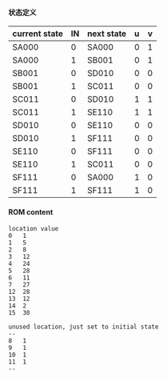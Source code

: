 #### **状态定义**

| current  state | IN   | next state | u    | v    |
| -------------- | ---- | ---------- | ---- | ---- |
| SA000          | 0    | SA000      | 0    | 1    |
| SA000          | 1    | SB001      | 0    | 1    |
| SB001          | 0    | SD010      | 0    | 0    |
| SB001          | 1    | SC011      | 0    | 0    |
| SC011          | 0    | SD010      | 1    | 1    |
| SC011          | 1    | SE110      | 1    | 1    |
| SD010          | 0    | SE110      | 0    | 0    |
| SD010          | 1    | SF111      | 0    | 0    |
| SE110          | 0    | SF111      | 0    | 0    |
| SE110          | 1    | SC011      | 0    | 0    |
| SF111          | 0    | SA000      | 1    | 0    |
| SF111          | 1    | SF111      | 1    | 0    |



#### ROM content

```
location value
0   1
1   5
2   8
3   12
4   24
5   28
6   11
7   27
12  28
13  12
14  2
15  30

unused location, just set to initial state
--
8   1
9   1
10  1
11  1
--
```

